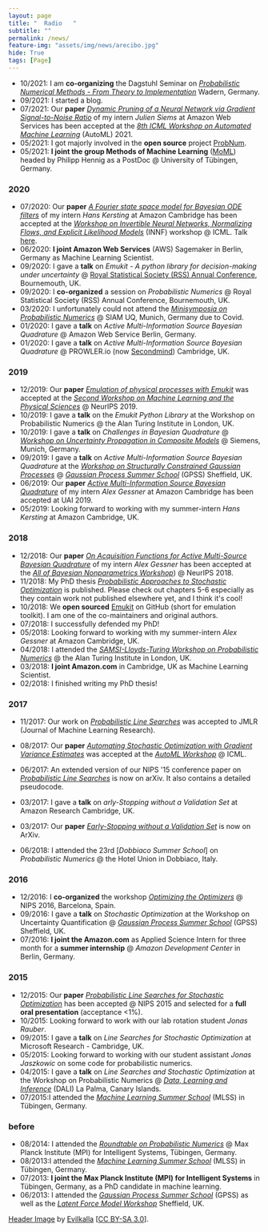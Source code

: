 ```yaml
---
layout: page
title: "  Radio   "
subtitle: ""
permalink: /news/
feature-img: "assets/img/news/arecibo.jpg"
hide: True
tags: [Page]
---
```


- 10/2021: I am **co-organizing** the Dagstuhl Seminar on [*Probabilistic Numerical Methods - From Theory to Implementation*](https://www.dagstuhl.de/en/program/calendar/semhp/?semnr=21432) 
  Wadern, Germany. 
- 09/2021: I started a blog.
- 07/2021: Our **paper** [*Dynamic Pruning of a Neural Network via Gradient Signal-to-Noise Ratio*](https://openreview.net/pdf?id=34awaeWZgya) 
  of my intern *Julien Siems* at Amazon Web Services has been accepted at the 
  [*8th ICML Workshop on Automated Machine Learning*](https://sites.google.com/view/automl2021) (AutoML) 2021.
- 05/2021: I got majorly involved in the **open source** project [ProbNum](http://probnum.org).
- 05/2021: **I joint the group Methods of Machine Learning**
  ([MoML](https://uni-tuebingen.de/en/fakultaeten/mathematisch-naturwissenschaftliche-fakultaet/fachbereiche/informatik/lehrstuehle/methoden-des-maschinellen-lernens/personen/))
  headed by Philipp Hennig as a PostDoc @ University of T&uuml;bingen, Germany.

### 2020

- 07/2020: Our **paper** [*A Fourier state space model for Bayesian ODE filters*](https://arxiv.org/pdf/2007.09118.pdf) of my intern *Hans Kersting* at Amazon Cambridge has been accepted at 
  the [*Workshop on Invertible Neural Networks, Normalizing Flows, and Explicit Likelihood Models*](https://icml.cc/virtual/2020/workshop/5742) (INNF) workshop @ ICML. 
  Talk [here](https://slideslive.com/38931446/a-fourier-state-space-model-for-bayesian-ode-filters).
- 06/2020: **I joint Amazon Web Services** (AWS) Sagemaker in Berlin, Germany as Machine Learning Scientist.
- 09/2020: I gave a **talk** on *Emukit - A python library for decision-making under uncertainty* @ [Royal Statistical Society (RSS) Annual Conference](https://rss.org.uk/training-events/events/rss-2020-online-conference/), 
  Bournemouth, UK.
- 09/2020: I **co-organized** a session on *Probabilistic Numerics* @ Royal Statistical Society (RSS) Annual Conference, Bournemouth, UK.
- 03/2020: I unfortunately could not attend the [*Minisymposia on Probabilistic Numerics*](http://www.probabilistic-numerics.org/en/latest/research/meetings/SIAMUQ2020.html) 
  @ SIAM UQ, Munich, Germany due to Covid.
- 01/2020: I gave a **talk** on *Active Multi-Information Source Bayesian Quadrature* @ Amazon Web Service Berlin, Germany.
- 01/2020: I gave a **talk** on *Active Multi-Information Source Bayesian Quadrature* @ PROWLER.io (now [Secondmind](https://www.secondmind.ai/)) Cambridge, UK.

### 2019

- 12/2019: Our **paper** [*Emulation of physical processes with Emukit*](https://ml4physicalsciences.github.io/2019/files/NeurIPS_ML4PS_2019_113.pdf) was accepted at the
  [*Second Workshop on Machine Learning and the Physical Sciences*](https://ml4physicalsciences.github.io/2019/) @ NeurIPS 2019. 
- 10/2019: I gave a **talk** on the *Emukit Python Library* at the Workshop on Probabilistic Numerics @ the Alan Turing Institute in London, UK.
- 10/2019: I gave a **talk** on *Challenges in Bayesian Quadrature* @ [*Workshop on Uncertainty Propagation in Composite Models*](http://workshop.mrksr.de/) 
  @ Siemens, Munich, Germany.
- 09/2019: I gave a **talk** on *Active Multi-Information Source Bayesian Quadrature* at the [*Workshop on Structurally Constrained Gaussian Processes*](http://gpss.cc/gpss19/workshop.html) 
  @ [*Gaussian Process Summer School*](http://gpss.cc/gpss19/) (GPSS) Sheffield, UK.
- 06/2019: Our **paper** [*Active Multi-Information Source Bayesian Quadrature*](http://auai.org/uai2019/proceedings/papers/245.pdf)
  of my intern *Alex Gessner* at Amazon Cambridge has been accepted at UAI 2019.
- 05/2019: Looking forward to working with my summer-intern *Hans Kersting* at Amazon Cambridge, UK.

### 2018

- 12/2018: Our **paper** [*On Acquisition Functions for Active Multi-Source Bayesian Quadrature*](https://d39w7f4ix9f5s9.cloudfront.net/aa/b2/50a316984beab1dd39244efc1f7d/scipub-272.pdf) 
  of my intern *Alex Gessner* has been accepted at the [*All of Bayesian Nonparametrics Workshop*](https://sites.google.com/view/nipsbnp2018/)) @ NeurIPS 2018.
- 11/2018: My PhD thesis [*Probabilistic Approaches to Stochastic Optimization*](https://publikationen.uni-tuebingen.de/xmlui/handle/10900/84726) is published. 
  Please check out chapters 5-6 especially as they contain work not published elsewhere yet, and I think it's cool!
- 10/2018: We **open sourced** [Emukit](https://github.com/EmuKit/emukit) on GitHub (short for emulation toolkit). I am one of the co-maintainers and original authors.
- 07/2018: I successfully defended my PhD! 
- 05/2018: Looking forward to working with my summer-intern *Alex Gessner* at Amazon Cambridge, UK.
- 04/2018: I attended the [*SAMSI-Lloyds-Turing Workshop on Probabilistic Numerics*](https://prob-num.github.io/) @ the Alan Turing Institute in London, UK.
- 03/2018: **I joint Amazon.com** in Cambridge, UK as Machine Learning Scientist. 
- 02/2018: I finished writing my PhD thesis! 

### 2017

- 11/2017: Our work on [*Probabilistic Line Searches*](https://jmlr.csail.mit.edu/papers/volume18/17-049/17-049.pdf) was accepted to JMLR (Journal of Machine Learning Research).
- 08/2017: Our **paper** [*Automating Stochastic Optimization with Gradient Variance Estimates*](https://7bce9816-a-62cb3a1a-s-sites.googlegroups.com/site/automl2017icml/accepted-papers/AutoML_2017_paper_6.pdf?attachauth=ANoY7cpWnF5GjxG_4Nvy7rMtfYYvSJXQIOtB6ZlL4F-ywgLBIZGdHqLSDEIfOL4LA-GHPW2M3_C8q4Tx0XSCBLQFGKnD7vGTWEFmd3yCkLDziAm_pTixhfDINHe3BHxHYPxq-vJ2ABlMQLcdSNhzarOKUhtuL5aE38OQ2smawKRWVJbGQxQ1mThRVDT6rCDB_S1zz945kFhQlz-XwbFsoZ1I9qTsWQAocREqw7cgu3_pItCmDa4-E8O_Ry1QWvX0J8YWlGqgUBql&attredirects=3) 
  was accepted at the [*AutoML Workshop*](https://sites.google.com/site/automl2017icml/) @ ICML.
- 06/2017: An extended version of our NIPS '15 conference paper on [*Probabilistic Line Searches*](https://arxiv.org/pdf/1703.10034.pdf) is now on arXiv. It also contains a detailed pseudocode.
- 03/2017: I gave a **talk** on *arly-Stopping without a Validation Set* at Amazon Research Cambridge, UK.
- 03/2017: Our **paper** [*Early-Stopping without a Validation Set*](https://arxiv.org/pdf/1703.09580.pdf) is now on ArXiv. 

- 06/2018: I attended the 23rd [*Dobbiaco Summer School*] on *Probabilistic Numerics* @ the Hotel Union in Dobbiaco, Italy.

### 2016

- 12/2016: I **co-organized** the workshop [*Optimizing the Optimizers*](http://www.probabilistic-numerics.org/en/latest/research/meetings/NIPS2016.html) @ NIPS 2016, Barcelona, Spain.
- 09/2016: I gave a **talk** on *Stochastic Optimization* at the Workshop on Uncertainty Quantification @ [*Gaussian Process Summer School*](http://gpss.cc/gpuqss16/)
  (GPSS) Sheffield, UK.
- 07/2016: **I joint the Amazon.com** as Applied Science Intern for three month for a **summer internship** @ *Amazon Development Center* in Berlin, Germany.
 

### 2015 

- 12/2015: Our **paper** [*Probabilistic Line Searches for Stochastic Optimization*](https://proceedings.neurips.cc/paper/2015/file/812b4ba287f5ee0bc9d43bbf5bbe87fb-Paper.pdf) 
  has been accepted @ NIPS 2015 and selected for a **full oral presentation** (acceptance <1%).
- 10/2015: Looking forward to work with our lab rotation student *Jonas Rauber*.
- 09/2015: I gave a **talk** on *Line Searches for Stochastic Optimization* at Microsoft Research - Cambridge, UK.
- 05/2015: Looking forward to working with our student assistant *Jonas Jaszkowic* on some code for probabilistic numerics.
- 04/2015: I gave a **talk** on *Line Searches and Stochastic Optimization* at the Workshop on Probabilistic Numerics 
  @ [*Data, Learning and Inference*](http://dalimeeting.org/dali2015/) (DALI) La Palma, Canary Islands. 
- 07/2015:I attended the [*Machine Learning Summer School*](http://mlss.tuebingen.mpg.de/2015/) (MLSS) in T&uuml;bingen, Germany.

### before

- 08/2014: I attended the [*Roundtable on Probabilistic Numerics*](http://www.probabilistic-numerics.org/en/latest/research/meetings/RoundtablePN2014.html) @ 
  Max Planck Institute (MPI) for Intelligent Systems, T&uuml;bingen, Germany.
- 08/2013:I attended the [*Machine Learning Summer School*](http://mlss.tuebingen.mpg.de/2013/2013/index.html) (MLSS) in T&uuml;bingen, Germany.
- 07/2013: **I joint the Max Planck Institute (MPI) for Intelligent Systems** in T&uuml;bingen, Germany, as a PhD candidate in machine learning. 
- 06/2013: I attended the [*Gaussian Process Summer School*](http://gpss.cc/gpss13/) (GPSS) as well as the 
  [*Latent Force Model Workshop*](http://gpss.cc/lfm13/) Sheffield, UK.
 
[Header Image](https://en.wikipedia.org/wiki/Arecibo_Telescope#/media/File:Panorama_arecibo_telescope_from_observation_deck.jpg) 
by [Evilkalla](https://en.wikipedia.org/wiki/User:Evilkalla) 
[[CC BY-SA 3.0](https://creativecommons.org/licenses/by-sa/3.0/)].
